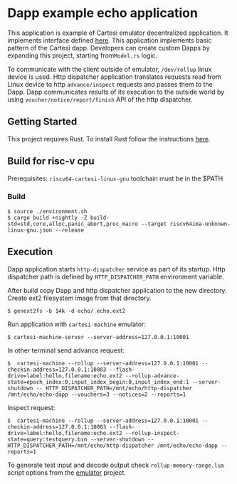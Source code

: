 # Dapp example echo application

This application is example of Cartesi emulator decentralized application. It implements interface defined [here](https://github.com/cartesi/rollups/blob/develop/openapi/dapp.yaml).
This application implements basic pattern of the Cartesi dapp. Developers can create custom Dapps by expanding this project, starting from`Model.rs` logic.

To communicate with the client outside of emulator, `/dev/rollup` linux device is used. Http dispatcher application translates requests read from Linux device to http `advance/inspect` requests and passes them to the Dapp. Dapp communicates results of its execution to the outside world by using `voucher/notice/report/finish` API of the http dispatcher.

## Getting Started

This project requires Rust.
To install Rust follow the instructions [here](https://www.rust-lang.org/tools/install).


## Build for risc-v cpu

Prerequisites: `riscv64-cartesi-linux-gnu` toolchain must be in the $PATH

### Build
```shell
$ source ./environment.sh
$ cargo build +nightly -Z build-std=std,core,alloc,panic_abort,proc_macro --target riscv64ima-unknown-linux-gnu.json --release
```

## Execution 

Dapp application starts `http-dispatcher` service as part of its startup. Http dispatcher path is defined by `HTTP_DISPATCHER_PATH` environment variable.

After build copy Dapp and http dispatcher application to the new directory. Create ext2 filesystem image from that directory.

```shell
$ genext2fs -b 14k -d echo/ echo.ext2
```

Run application with `cartesi-machine` emulator:
```shell
$ cartesi-machine-server --server-address=127.0.0.1:10001
```
In other terminal send advance request:
```shell
$  cartesi-machine --rollup --server-address=127.0.0.1:10001 --checkin-address=127.0.0.1:10003 --flash-drive=label:hello,filename:echo.ext2 --rollup-advance-state=epoch_index:0,input_index_begin:0,input_index_end:1 --server-shutdown -- HTTP_DISPATCHER_PATH=/mnt/echo/http-dispatcher /mnt/echo/echo-dapp --vouchers=3 --notices=2 --reports=1
```

Inspect request:
```shell
$  cartesi-machine --rollup --server-address=127.0.0.1:10001 --checkin-address=127.0.0.1:10003 --flash-drive=label:hello,filename:echo.ext2 --rollup-inspect-state=query:testquery.bin --server-shutdown -- HTTP_DISPATCHER_PATH=/mnt/echo/http-dispatcher /mnt/echo/echo-dapp --reports=1
```

To generate test input and decode output check `rollup-memory-range.lua` script options from the [emulator](https://github.com/cartesi/machine-emulator) project. 

